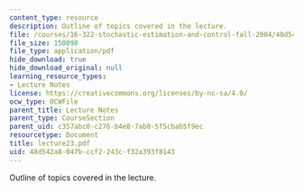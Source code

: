 ```yaml
---
content_type: resource
description: Outline of topics covered in the lecture.
file: /courses/16-322-stochastic-estimation-and-control-fall-2004/48d542a8047bccf2243cf32a393f8143_lecture23.pdf
file_size: 150098
file_type: application/pdf
hide_download: true
hide_download_original: null
learning_resource_types:
- Lecture Notes
license: https://creativecommons.org/licenses/by-nc-sa/4.0/
ocw_type: OCWFile
parent_title: Lecture Notes
parent_type: CourseSection
parent_uid: c357abc0-c276-b4e8-7ab0-5f5cbab5f9ec
resourcetype: Document
title: lecture23.pdf
uid: 48d542a8-047b-ccf2-243c-f32a393f8143
---
```

Outline of topics covered in the lecture.